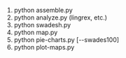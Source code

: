 1. python assemble.py
2. python analyze.py (lingrex, etc.)
3. python swadesh.py
4. python map.py
5. python pie-charts.py [--swades100]
6. python plot-maps.py
